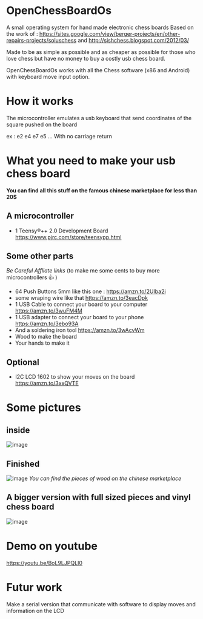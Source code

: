 # OpenChessBoardOs
A small operating system for hand made electronic chess boards
Based on the work of : https://sites.google.com/view/berger-projects/en/other-repairs-projects/soluschess
and http://sishchess.blogspot.com/2012/03/

Made to be as simple as possible and as cheaper as possible for those who love chess but have no money to buy a costly usb chess board.

OpenChessBoardOs works with all the Chess software (x86 and Android) with keyboard move input option.

# How it works
The microcontroller emulates a usb keyboard that send coordinates of the square pushed on the board 

ex : e2 e4 e7 e5 ...
With no carriage return

# What you need to make your usb chess board
__You can find all this stuff on the famous chinese marketplace for less than 20$__
## A microcontroller
- 1 Teensy®++ 2.0 Development Board https://www.pjrc.com/store/teensypp.html
## Some other parts

_Be Careful Affliate links_ (to make me some cents to buy more microcontrollers 👍 )

- 64 Push Buttons 5mm like this one : https://amzn.to/2UIba2i 
- some wraping wire like that https://amzn.to/3eacDpk
- 1 USB Cable to connect your board to your computer https://amzn.to/3wuFM4M
- 1 USB adapter to connect your board to your phone https://amzn.to/3ebo93A
- And a soldering iron tool https://amzn.to/3wAcvWm
- Wood to make the board
- Your hands to make it

## Optional 
- I2C LCD 1602 to show your moves on the board https://amzn.to/3xxQVTE 

# Some pictures
## inside
![image](https://user-images.githubusercontent.com/44131102/126873513-64acd2c0-2f3e-445e-a302-64ef354715f8.png)
## Finished
![image](https://user-images.githubusercontent.com/44131102/126873524-f17a4986-8ae6-4418-b8cc-8d529730b27a.png)
_You can find the pieces of wood on the chinese marketplace_ 
## A bigger version with full sized pieces and vinyl chess board
![image](https://user-images.githubusercontent.com/44131102/126873962-e9bf56df-4550-46f4-b8d7-0843ada4bf8b.png)

# Demo on youtube
https://youtu.be/BoL9LJPQLI0 

# Futur work
Make a serial version that communicate with software to display moves and information on the LCD
